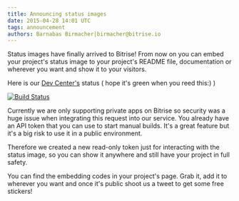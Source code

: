 ```yaml
---
title: Announcing status images
date: 2015-04-28 14:01 UTC
tags: announcement
authors: Barnabas Birmacher|birmacher@bitrise.io
---
```


Status images have finally arrived to Bitrise! From now on you can embed your project's status image to your project's README file, documentation or wherever you want and show it to your visitors.

Here is our [Dev Center's](http://devcenter.bitrise.io) status ( hope it's green when you reed this:) )

[![Build Status](https://www.bitrise.io/app/83acac4fa8a7643e.svg?token=KlXUQom3675zIXd5K2xf7w&branch=master)](http://devcenter.bitrise.io/)

Currently we are only supporting private apps on Bitrise so security was a huge issue when integrating this request into our service. You already have an API token that you can use to start manual builds. It's a great feature but it's a big risk to use it in a public environment.

Therefore we created a new read-only token just for interacting with the status image, so you can show it anywhere and still have your project in full safety.

You can find the embedding codes in your project's page. Grab it, add it to wherever you want and once it's public shoot us a tweet to get some free stickers!